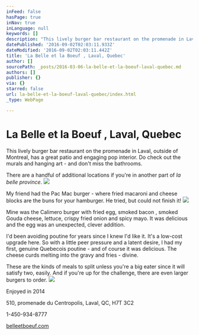 ```yaml
---
inFeed: false
hasPage: true
inNav: true
inLanguage: null
keywords: []
description: "This lively burger bar restaurant on the promenade in Laval, outside of Montreal, has a great patio and engaging pop interior. Do check out the murals and hanging art - and don't miss the bathrooms. \_"
datePublished: '2016-09-02T02:03:11.933Z'
dateModified: '2016-09-02T02:03:11.442Z'
title: 'La Belle et la Boeuf , Laval, Quebec'
author: []
sourcePath: _posts/2016-03-06-la-belle-et-la-boeuf-laval-quebec.md
authors: []
publisher: {}
via: {}
starred: false
url: la-belle-et-la-boeuf-laval-quebec/index.html
_type: WebPage

---
```

# La Belle et la Boeuf , Laval, Quebec

This lively burger bar restaurant on the promenade in Laval, outside of Montreal, has a great patio and engaging pop interior. Do check out the murals and hanging art - and don't miss the bathrooms.  

There are a handful of additional locations if you're in another part of _la belle province_.
![](https://the-grid-user-content.s3-us-west-2.amazonaws.com/196b5506-4585-40f9-b123-07072fd18527.jpg)

My friend had the Pac Mac burger - where fried macaroni and cheese blocks are the buns for your hamburger.  He tried, but could not finish it!
![](https://the-grid-user-content.s3-us-west-2.amazonaws.com/cca8838f-f517-4350-81f5-855e8b1ce2e2.jpg)

Mine was the Calimero burger with fried egg, smoked bacon , smoked Gouda cheese, lettuce, crispy fried onion and spicy mayo. It was delicious and the egg was an unexpected, clever addition.  

I'd been avoiding poutine for years since I knew I'd like it.  It's a low-cost upgrade here.  So with a little peer pressure and a latent desire, I had my first, genuine Quebecois poutine - and of course it was delicious.  The cheese curds melting into the gravy and fries - divine.  

These are the kinds of meals to split unless you're a big eater since it will satisfy two, easily.  And if you're up for the challenge, there are even larger burgers to order.
![](https://the-grid-user-content.s3-us-west-2.amazonaws.com/f433d5f0-747e-46e3-a378-1f4391de15e4.jpg)

Enjoyed in 2014

510, promenade du Centropolis, Laval, QC, H7T 3C2

1-450-934-8777

[belleetboeuf.com][0]

[0]: http://www.belleetboeuf.com/